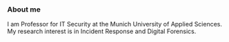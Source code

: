 ### About me

I am Professor for IT Security at the Munich University of Applied Sciences. My research interest is in Incident Response and Digital Forensics.
